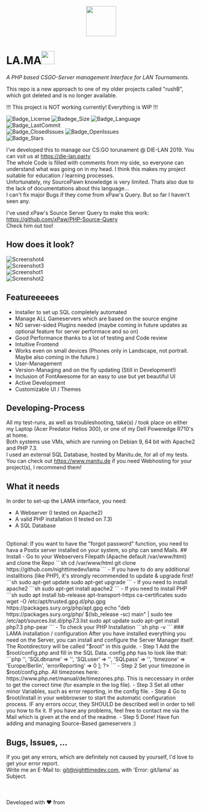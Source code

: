 <p align="center">
<img src="https://development.lintra.nighttimedev.com/assets/media/img/ntd_black.svg" data-canonical-src="https://development.lintra.nighttimedev.com/assets/media/img/ntd_black.svg" height="80" />  
</p>

# LA.MA<img src="https://i.imgur.com/g3xXGSP.png" data-canonical-src="https://i.imgur.com/g3xXGSP.png" height="35" />  

*A PHP based CSGO-Server management Interface for LAN Tournaments.*  

This repo is a new approach to one of my older projects called "rushB", which got deleted and is no longer available.   

!!! This project is NOT working currently! Everything is WIP !!!  

![Badge_License](https://img.shields.io/github/license/nighttimedev/lama.svg)
![Badege_Size](https://img.shields.io/github/repo-size/nighttimedev/lama.svg)
![Badge_Language](https://img.shields.io/github/languages/top/nighttimedev/lama.svg)
![Badge_LastCommit](https://img.shields.io/github/last-commit/nighttimedev/lama.svg)  
![Badge_ClosedIssues](https://img.shields.io/github/issues-closed/nighttimedev/lama.svg)
![Badge_OpenIssues](https://img.shields.io/github/issues/nighttimedev/lama.svg)  
![Badge_Stars](https://img.shields.io/github/stars/nighttimedev/lama.svg?style=social)


I've developed this to manage our CS:GO torunament @ DIE-LAN 2019. You can vsit us at https://die-lan.party  
The whole Code is filled with comments from my side, so everyone can understand what was going on in my head. I think this makes my project suitable for education / learning processes.  
Unfortunately, my SourcePawn knowledge is very limited. Thats also due to the lack of documentations about this language...  
I can't fix major Bugs if they come from xPaw's Query. But so far I haven't seen any.  

I've used xPaw's Source Server Query to make this work: https://github.com/xPaw/PHP-Source-Query  
Check him out too!  
## How does it look?  
![Screenshot4](https://i.imgur.com/kfplPAT.png)  
![Screenshot3](https://i.imgur.com/cf5EM6C.jpg)  
![Screenshot1](https://cdn.nighttimedev.com/images/lama/lama1.png)  
![Screenshot2](https://i.imgur.com/uEDBh6Q.png)  
## Featureeeees  
- Installer to set up SQL completely automated  
- Manage ALL Gameservers which are based on the source engine  
- NO server-sided Plugins needed (maybe coming in future updates as optional feature for server performace and so on)  
- Good Performance thanks to a lot of testing and Code review  
- Intuitive Frontend  
- Works even on small devices (Phones only in Landscape, not portrait. Maybe also coming in the future.)  
- User-Management  
- Version-Managing and on the fly updating (Still in Development!)  
- Inclusion of FontAwesome for an easy to use but yet beautiful UI  
- Active Development  
- Customizable UI / Themes
## Developing-Process
All my test-runs, as well as troubleshooting, take(s) / took place on either my Laptop (Acer Predator Helios 300), or one of my Dell Poweredge R710's at home.  
Both systems use VMs, which are running on Debian 9, 64 bit with Apache2 and PHP 7.3.  
I used an external SQL Database, hosted by Manitu.de, for all of my tests.  
You can check out https://www.manitu.de if you need Webhosting for your project(s), I recommend them!  
## What it needs
In order to set-up the LAMA interface, you need:  
- A Webserver (I tested on Apache2)  
- A valid PHP installation (I tested on 7.3)  
- A SQL Database
<br>
Optional:   
If you want to have the "forgot password" function, you need to hava a Postix server installed on your system, so php can send Mails.   
## Install
- Go to your Webservers Filepath (Apache default /var/www/html) and clone the Repo  
```sh
cd /var/www/html
git clone https://github.com/nighttimedev/lama
```  
- If you have to do any additional installtions (like PHP), it's strongly recommended to update & upgrade first! 
```sh
sudo apt-get update
sudo apt-get upgrade
```  
- If you need to install apache2  
```sh
sudo apt-get install apache2
```
- If you need to install PHP  
```sh
sudo apt install lsb-release apt-transport-https ca-certificates
sudo wget -O /etc/apt/trusted.gpg.d/php.gpg https://packages.sury.org/php/apt.gpg
echo "deb https://packages.sury.org/php/ $(lsb_release -sc) main" | sudo tee /etc/apt/sources.list.d/php7.3.list
sudo apt update
sudo apt-get install php7.3 php-pear
```
- To check your PHP Installation
```sh
php -v
```  
### LAMA installation / configuration  
After you have installed everything you need on the Server, you can install and configure the Server Manager itself.  
The Rootdirectory will be called "$root" in this guide.  
- Step 1  
Add the $root/config.php and fill in the SQL Data.  
config.php has to look like that:  
```php
<?php
  return [
    'SQLhost' => '',
    'SQLdbname' => '',
    'SQLuser' => '',
    'SQLpass' => '',
    'timezone' => 'Europe/Berlin',
    'errorReporting' => 0
  ];
?>
```
- Step 2  
Set your timezone in $root/config.php. All timezones here: https://www.php.net/manual/de/timezones.php. This is  neccessary in order to get the correct time (for example in the log file).    
- Step 3  
Set all other minor Variables, such as error reporting, in the config file.  
- Step 4  
Go to $root/install in your webbrowser to start the automatic configuration process. IF any errors occur, they SHOULD be described well in order to tell you how to fix it. If you have any problems, feel free to contact me via the Mail which is given at the end of the readme.  
- Step 5  
Done! Have fun adding and managing Source-Based gameservers :)  
  
## Bugs, Issues, ...
If you get any errors, which are definitely not caused by yourself, I'd love to get your error report.  
Write me an E-Mail to: git@nighttimedev.com, with 'Error: git/lama' as Subject.
<br>
<br>
<br>  
Developed with :heart: from <img src="https://upload.wikimedia.org/wikipedia/en/thumb/b/ba/Flag_of_Germany.svg/1280px-Flag_of_Germany.svg.png" data-canonical-src="https://gyazo.com/eb5c5741b6a9a16c692170a41a49c858.png" width="25" height="15" />
